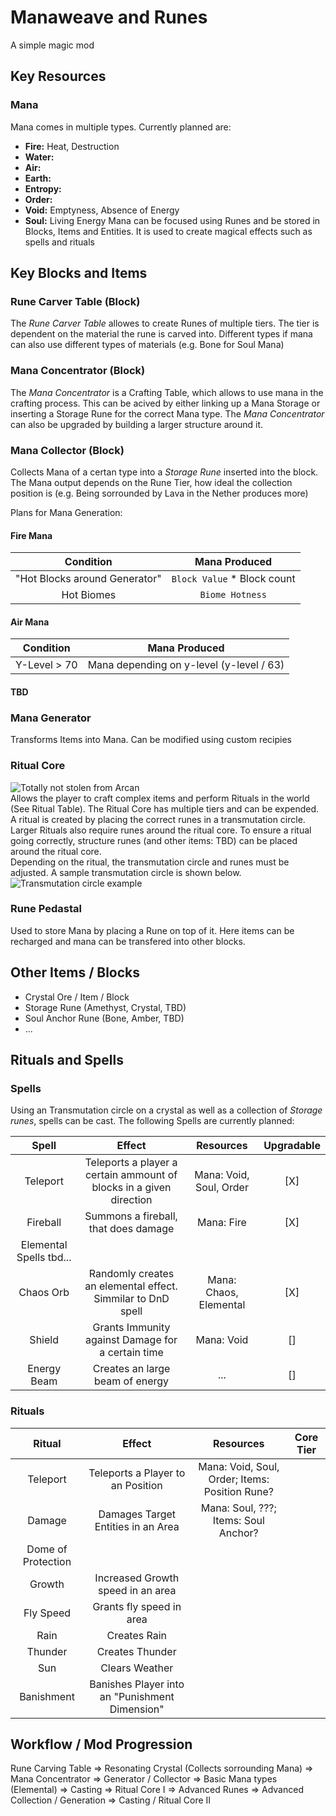 # Manaweave and Runes 
A simple magic mod

## Key Resources
### Mana
Mana comes in multiple types. Currently planned are:
* **Fire:** Heat, Destruction
* **Water:** 
* **Air:**
* **Earth:**
* **Entropy:**
* **Order:**
* **Void:** Emptyness, Absence of Energy
* **Soul:** Living Energy
Mana can be focused using Runes and be stored in Blocks, Items and Entities. It is used to create magical effects such as spells and rituals


## Key Blocks and Items
### Rune Carver Table (Block)
The _Rune Carver Table_ allowes to create Runes of multiple tiers. The tier is dependent on the material the rune is carved into. 
Different types if mana can also use different types of materials (e.g. Bone for Soul Mana)

### Mana Concentrator (Block)
The _Mana Concentrator_ is a Crafting Table, which allows to use mana in the crafting process. This can be acived by either linking up a Mana Storage or inserting a Storage Rune for the correct Mana type.
The _Mana Concentrator_ can also be upgraded by building a larger structure around it.

### Mana Collector (Block)
Collects Mana of a certan type into a _Storage Rune_ inserted into the block. The Mana output depends on the Rune Tier, how ideal the collection position is (e.g. Being sorrounded by Lava in the Nether produces more) 

Plans for Mana Generation:
#### Fire Mana
| Condition | Mana Produced |
| :---: | :---: |
|"Hot Blocks around Generator"| `Block Value` * Block count |
|Hot Biomes| `Biome Hotness` |
#### Air Mana
| Condition | Mana Produced |
| :---: | :---: |
| Y-Level > 70 | Mana depending on y-level (y-level / 63) |
#### TBD

### Mana Generator
Transforms Items into Mana. Can be modified using custom recipies

### Ritual Core
![Totally not stolen from Arcan](https://static.wikia.nocookie.net/arcane/images/7/70/Viktors-Hexcore.webp/revision/latest?cb=20241127103710)  
Allows the player to craft complex items and perform Rituals in the world (See Ritual Table). The Ritual Core has multiple tiers and can be expended.
A ritual is created by placing the correct runes in a transmutation circle. Larger Rituals also require runes around the ritual core.
To ensure a ritual going correctly, structure runes (and other items: TBD) can be placed around the ritual core.  
Depending on the ritual, the transmutation circle and runes must be adjusted. A sample transmutation circle is shown below.  
![Transmutation circle example](https://static.wikia.nocookie.net/fma/images/d/de/Edcircle22.jpg/revision/latest?cb=20210301094529)

### Rune Pedastal
Used to store Mana by placing a Rune on top of it. Here items can be recharged and mana can be transfered into other blocks.

## Other Items / Blocks
* Crystal Ore / Item / Block
* Storage Rune (Amethyst, Crystal, TBD)
* Soul Anchor Rune (Bone, Amber, TBD)
* ...


## Rituals and Spells
### Spells

Using an Transmutation circle on a crystal as well as a collection of  _Storage runes_, spells can be cast. The
following Spells are currently planned:

|          Spell          |                               Effect                                |        Resources        | Upgradable |
|:-----------------------:|:-------------------------------------------------------------------:|:-----------------------:|:----------:|
|        Teleport         | Teleports a player a certain ammount of blocks in a given direction | Mana: Void, Soul, Order |    [X]     |
|        Fireball         |                Summons a fireball, that does damage                 |       Mana: Fire        |    [X]     |
| Elemental Spells tbd... |                                                                     |                         |            |
|        Chaos Orb        |     Randomly creates an elemental effect. Simmilar to DnD spell     | Mana: Chaos, Elemental  |    [X]     |
|         Shield          |          Grants Immunity against Damage for a certain time          |       Mana: Void        |     []     |
|       Energy Beam       |                   Creates an large beam of energy                   |           ...           |     []     |

### Rituals
|       Ritual       |                     Effect                     |                   Resources                    | Core Tier |
|:------------------:|:----------------------------------------------:|:----------------------------------------------:|:---------:|
|      Teleport      |       Teleports a Player to an Position        | Mana: Void, Soul, Order; Items: Position Rune? |           |
|       Damage       |       Damages Target Entities in an Area       |      Mana: Soul, ???; Items: Soul Anchor?      |           |
| Dome of Protection |                                                |                                                |           |
|       Growth       |       Increased Growth speed in an area        |                                                |           |
|     Fly Speed      |            Grants fly speed in area            |                                                |           |
|        Rain        |                  Creates Rain                  |                                                |           |
|      Thunder       |                Creates Thunder                 |                                                |           |
|        Sun         |                 Clears Weather                 |                                                |           |
|     Banishment     | Banishes Player into an "Punishment Dimension" |                                                |           |

## Workflow / Mod Progression
Rune Carving Table => Resonating Crystal (Collects sorrounding Mana) => Mana Concentrator => Generator / Collector => Basic Mana types (Elemental) => Casting => Ritual Core I => Advanced Runes
=> Advanced Collection / Generation => Casting / Ritual Core II

